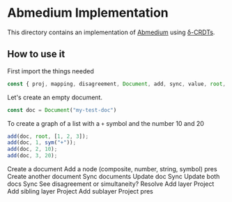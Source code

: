 Abmedium Implementation
=======================

This directory contains an implementation of [Abmedium](../../abmedium/abmedium.md) using [δ-CRDTs](https://github.com/ipfs-shipyard/js-delta-crdts). 

How to use it
-------------

First import the things needed

``` javascript
const { proj, mapping, disagreement, Document, add, sync, value, root, sym } = require("@docly/medium");
```


Let's create an empty document.

``` javascript
const doc = Document("my-test-doc")
```

To create a graph of a list with a `+` symbol and the number 10 and 20

``` javascript
add(doc, root, [1, 2, 3]);
add(doc, 1, sym("+"));
add(doc, 2, 10);
add(doc, 3, 20);
```





Create a document
Add a node (composite, number, string, symbol)
pres
Create another document
Sync documents
Update doc
Sync
Update both docs
Sync
See disagreement or simultaneity?
Resolve
Add layer
Project
Add sibling layer
Project
Add sublayer
Project
pres
